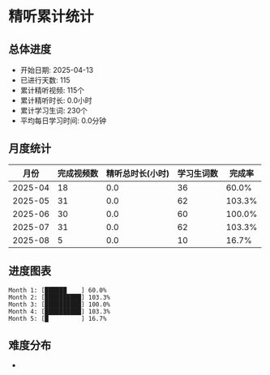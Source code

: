 # 精听累计统计

## 总体进度

- 开始日期: 2025-04-13
- 已进行天数: 115
- 累计精听视频: 115个
- 累计精听时长: 0.0小时
- 累计学习生词: 230个
- 平均每日学习时间: 0.0分钟

## 月度统计

| 月份 | 完成视频数 | 精听总时长(小时) | 学习生词数 | 完成率 |
|-----|-----------|----------------|----------|-------|
| 2025-04 | 18 | 0.0 | 36 | 60.0% |
| 2025-05 | 31 | 0.0 | 62 | 103.3% |
| 2025-06 | 30 | 0.0 | 60 | 100.0% |
| 2025-07 | 31 | 0.0 | 62 | 103.3% |
| 2025-08 | 5 | 0.0 | 10 | 16.7% |

## 进度图表

```
Month 1: [██████    ] 60.0%
Month 2: [██████████] 103.3%
Month 3: [██████████] 100.0%
Month 4: [██████████] 103.3%
Month 5: [█         ] 16.7%
```

## 难度分布

- [简单/中等/困难]: 115 (100.0%)